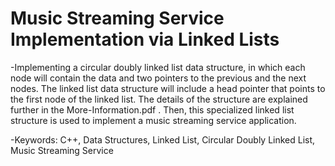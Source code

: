 # Music Streaming Service Implementation via Linked Lists
  
  -Implementing a circular doubly linked list data structure, in which each node will contain the data and two pointers to the previous and the next nodes. The linked list data structure will include a head pointer that points to the first node of the linked list. The details of the structure are explained further in the More-Information.pdf . Then, this specialized linked list structure is used to implement a music streaming service application.
  
  -Keywords: C++, Data Structures, Linked List, Circular Doubly Linked List, Music Streaming Service
